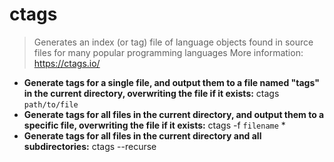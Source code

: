 # ctags
> Generates an index (or tag) file of language objects found in source files for many popular programming languages
> More information: <https://ctags.io/>
- **Generate tags for a single file, and output them to a file named "tags" in the current directory, overwriting the file if it exists:**
ctags `path/to/file`
- **Generate tags for all files in the current directory, and output them to a specific file, overwriting the file if it exists:**
ctags -f `filename` *
- **Generate tags for all files in the current directory and all subdirectories:**
ctags --recurse

